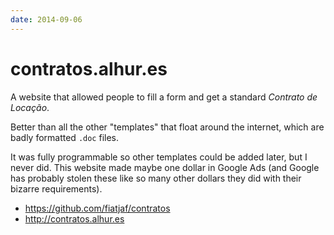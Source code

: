 ```yaml
---
date: 2014-09-06
---
```


# contratos.alhur.es

A website that allowed people to fill a form and get a standard _Contrato de Locação_.

Better than all the other "templates" that float around the internet, which are badly formatted `.doc` files.

It was fully programmable so other templates could be added later, but I never did.
This website made maybe one dollar in Google Ads (and Google has probably stolen these like so many other dollars they did with their bizarre requirements).

- <https://github.com/fiatjaf/contratos>
- <http://contratos.alhur.es>

